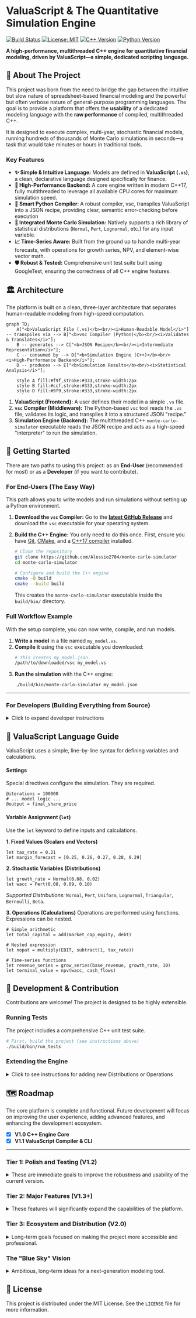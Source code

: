 # ValuaScript & The Quantitative Simulation Engine

[![Build Status](https://img.shields.io/badge/build-passing-brightgreen)](https://github.com/your-username/your-repo/actions)
[![License: MIT](https://img.shields.io/badge/License-MIT-yellow.svg)](https://opensource.org/licenses/MIT)
[![C++ Version](https://img.shields.io/badge/C%2B%2B-17-blue.svg)](https://isocpp.org/std/the-standard)
[![Python Version](https://img.shields.io/badge/Python-3.7+-blue.svg)](https://www.python.org/downloads/)

**A high-performance, multithreaded C++ engine for quantitative financial modeling, driven by ValuaScript—a simple, dedicated scripting language.**

## 📖 About The Project

This project was born from the need to bridge the gap between the intuitive but slow nature of spreadsheet-based financial modeling and the powerful but often verbose nature of general-purpose programming languages. The goal is to provide a platform that offers the **usability** of a dedicated modeling language with the **raw performance** of compiled, multithreaded C++.

It is designed to execute complex, multi-year, stochastic financial models, running hundreds of thousands of Monte Carlo simulations in seconds—a task that would take minutes or hours in traditional tools.

### Key Features

- **✨ Simple & Intuitive Language:** Models are defined in **ValuaScript (`.vs`)**, a clean, declarative language designed specifically for finance.
- **🚀 High-Performance Backend:** A core engine written in modern C++17, fully multithreaded to leverage all available CPU cores for maximum simulation speed.
- **🐍 Smart Python Compiler**: A robust compiler, vsc, transpiles ValuaScript into a JSON recipe, providing clear, semantic error-checking before execution
- **🎲 Integrated Monte Carlo Simulation:** Natively supports a rich library of statistical distributions (`Normal`, `Pert`, `Lognormal`, etc.) for any input variable.
- **📈 Time-Series Aware:** Built from the ground up to handle multi-year forecasts, with operations for growth series, NPV, and element-wise vector math.
- **🛡️ Robust & Tested:** Comprehensive unit test suite built using GoogleTest, ensuring the correctness of all C++ engine features.

## 🏛️ Architecture

The platform is built on a clean, three-layer architecture that separates human-readable modeling from high-speed computation.

```mermaid
graph TD;
    A["<b>ValuaScript File (.vs)</b><br/><i>Human-Readable Model</i>"] -- transpiles via --> B["<b>vsc Compiler (Python)</b><br/><i>Validates & Translates</i>"];
    B -- generates --> C["<b>JSON Recipe</b><br/><i>Intermediate Representation</i>"];
    C -- consumed by --> D["<b>Simulation Engine (C++)</b><br/><i>High-Performance Backend</i>"];
    D -- produces --> E["<b>Simulation Results</b><br/><i>Statistical Analysis</i>"];

    style A fill:#f9f,stroke:#333,stroke-width:2px
    style B fill:#ccf,stroke:#333,stroke-width:2px
    style D fill:#9f9,stroke:#333,stroke-width:2px
```

1.  **ValuaScript (Frontend):** A user defines their model in a simple `.vs` file.
2.  **`vsc` Compiler (Middleware):** The Python-based `vsc` tool reads the `.vs` file, validates its logic, and transpiles it into a structured JSON "recipe."
3.  **Simulation Engine (Backend):** The multithreaded C++ `monte-carlo-simulator` executable reads the JSON recipe and acts as a high-speed "interpreter" to run the simulation.

## 🚀 Getting Started

There are two paths to using this project: as an **End-User** (recommended for most) or as a **Developer** (if you want to contribute).

### For End-Users (The Easy Way)

This path allows you to write models and run simulations without setting up a Python environment.

1.  **Download the `vsc` Compiler:**
    Go to the [**latest GitHub Release**](https://github.com/your-username/your-repo/releases) and download the `vsc` executable for your operating system.

2.  **Build the C++ Engine:**
    You only need to do this once. First, ensure you have [Git](https://git-scm.com/), [CMake](https://cmake.org/), and a [C++17 compiler](#-prerequisites) installed.

    ```bash
    # Clone the repository
    git clone https://github.com/Alessio2704/monte-carlo-simulator
    cd monte-carlo-simulator

    # Configure and build the C++ engine
    cmake -B build
    cmake --build build
    ```

    This creates the `monte-carlo-simulator` executable inside the `build/bin/` directory.

### Full Workflow Example

With the setup complete, you can now write, compile, and run models.

1.  **Write a model** in a file named `my_model.vs`.
2.  **Compile it** using the `vsc` executable you downloaded:
    ```bash
    # This creates my_model.json
    /path/to/downloaded/vsc my_model.vs
    ```
3.  **Run the simulation** with the C++ engine:
    ```bash
    ./build/bin/monte-carlo-simulator my_model.json
    ```

---

### For Developers (Building Everything from Source)

<details>
<summary>Click to expand developer instructions</summary>

This path is for those who wish to modify the compiler or the C++ engine.

#### 📋 Prerequisites

- **Git:** To clone the repository.
- **C++ Compiler (C++17):** e.g., Clang, GCC, or MSVC.
- **CMake (3.14+):** To build the C++ engine.
- **Python (3.7+):** To build and run the `vsc` compiler from source.

#### 🛠️ Build Instructions

1.  **Clone the Repository:**
    ```bash
    git clone https://github.com/Alessio2704/monte-carlo-simulator
    monte-carlo-simulator
    ```
2.  **Build the C++ Engine:**
    ```bash
    cmake -B build
    cmake --build build
    ```
3.  **Build and Install the `vsc` Compiler:**
    ```bash
    cd compiler
    # Create a virtual environment
    python3 -m venv venv
    source venv/bin/activate
    # Install in editable mode
    pip install -e .
    ```
    The `vsc` command is now available in your shell as long as the virtual environment is active.

</details>

## 📜 ValuaScript Language Guide

ValuaScript uses a simple, line-by-line syntax for defining variables and calculations.

#### Settings

Special directives configure the simulation. They are required.

```valuascript
@iterations = 100000
# ... model logic ...
@output = final_share_price
```

#### Variable Assignment (`let`)

Use the `let` keyword to define inputs and calculations.

**1. Fixed Values (Scalars and Vectors)**

```valuascript
let tax_rate = 0.21
let margin_forecast = [0.25, 0.26, 0.27, 0.28, 0.29]
```

**2. Stochastic Variables (Distributions)**

```valuascript
let growth_rate = Normal(0.08, 0.02)
let wacc = Pert(0.08, 0.09, 0.10)
```

_Supported Distributions:_ `Normal`, `Pert`, `Uniform`, `Lognormal`, `Triangular`, `Bernoulli`, `Beta`.

**3. Operations (Calculations)**
Operations are performed using functions. Expressions can be nested.

```valuascript
# Simple arithmetic
let total_capital = add(market_cap_equity, debt)

# Nested expression
let nopat = multiply(EBIT, subtract(1, tax_rate))

# Time-series functions
let revenue_series = grow_series(base_revenue, growth_rate, 10)
let terminal_value = npv(wacc, cash_flows)
```

## 🔬 Development & Contribution

Contributions are welcome! The project is designed to be highly extensible.

### Running Tests

The project includes a comprehensive C++ unit test suite.

```bash
# First, build the project (see instructions above)
./build/bin/run_tests
```

### Extending the Engine

<details>
<summary>Click to see instructions for adding new Distributions or Operations</summary>

#### Adding a New Distribution

1.  **C++ Class:** Create `NewDistribution.h` and `.cpp` files, inheriting from `IDistribution`.
2.  **C++ Enum:** Add `NewDistribution` to the `DistributionType` enum in `include/engine/datastructures.h`.
3.  **C++ Map:** Add the JSON string mapping in `STRING_TO_DIST_TYPE_MAP` in `src/engine/SimulationEngine.cpp`.
4.  **C++ Factory:** Add the construction `case` in `create_distribution_from_input`.
5.  **Python Compiler:** Add the name and expected parameters to `DISTRIBUTION_PARAM_MAPPING` in `compiler/vsc.py`.
6.  **C++ Test:** Add a unit test in `test/distributions_tests.cpp`.

#### Adding a New Operation

1.  **C++ Class:** Create a `NewOperation` class in `include/engine/operations.h`, inheriting from `IOperation`.
2.  **C++ Enum:** Add `NEW_OPERATION` to the `OpCode` enum in `include/engine/datastructures.h`.
3.  **C++ Map:** Add the JSON string mapping in `STRING_TO_OPCODE_MAP`.
4.  **C++ Factory:** Add the `NewOperation` to the factory map in `build_operation_factory`.
5.  **Python Compiler:** Add the operation's name to the `VALID_OPERATIONS` set in `compiler/vsc.py`.
6.  **C++ Test:** Add a unit test in `test/engine_tests.cpp`.

</details>

## 🗺️ Roadmap

The core platform is complete and functional. Future development will focus on improving the user experience, adding advanced features, and enhancing the development ecosystem.

- [x] **V1.0 C++ Engine Core**
- [x] **V1.1 ValuaScript Compiler & CLI**

---

### Tier 1: Polish and Testing (V1.2)

<details>
<summary>These are immediate goals to improve the robustness and usability of the current version.</summary>

- [ ] **Compiler Test Suite:**
  - [ ] Implement a test suite for the `vsc` compiler using `pytest`.
  - [ ] Add tests for correct JSON generation from valid `.vs` files.
  - [ ] Add tests to verify that syntactic and semantic errors are caught correctly.
- [ ] **Improved Error Reporting:**
  - [ ] Enhance the compiler to report the line and column number where an error occurred.
- [ ] **Official "Examples" Directory:**
  - [ ] Create a top-level `/examples` directory.
  - [ ] Add several real-world model examples (`.vs` files) to serve as a guide for new users.

</details>

### Tier 2: Major Features (V1.3+)

<details>
<summary>These features will significantly expand the capabilities of the platform.</summary>

- [ ] **External Data Integration:**
  - [ ] Add a `read_csv("path", "column")` function to ValuaScript to allow models to use external data sources.
  - [ ] Implement the corresponding `Operation` in the C++ engine.
- [ ] **Streamlined Workflow:**
  - [ ] Add a `--run` flag to the `vsc` compiler.
  - [ ] When `--run` is used, `vsc` will automatically execute the `monte-carlo-simulator` with the newly generated JSON file.
- [ ] **Enhanced Output Options:**
  - [ ] Add a `@output_file = "results.csv"` directive to ValuaScript.
  - [ ] Update the C++ engine to write all trial results to the specified CSV file for further analysis in tools like Excel, Python, or R.

</details>

### Tier 3: Ecosystem and Distribution (V2.0)

<details>
<summary>Long-term goals focused on making the project more accessible and professional.</summary>

- [ ] **Automated Cross-Platform Builds (CI/CD):**
  - [ ] Create a GitHub Actions workflow to automatically build the C++ engine and the standalone `vsc` executable for Windows, macOS, and Linux.
  - [ ] Configure the workflow to attach all binaries to new GitHub Releases automatically.
- [ ] **Dedicated Documentation Website:**
  - [ ] Use a static site generator like MkDocs or Docusaurus to create a full documentation website.
  - [ ] Host the site on GitHub Pages for a polished, professional look.

</details>

### The "Blue Sky" Vision

<details>
<summary>Ambitious, long-term ideas for a next-generation modeling tool.</summary>

- [ ] **VS Code Extension:**
  - [ ] Develop an extension for Visual Studio Code providing syntax highlighting for `.vs` files.
  - [ ] Implement real-time error checking (linting) and autocompletion for ValuaScript functions.
- [ ] **Data Visualization:**
  - [ ] Add a feature to automatically generate and display a histogram of the final output distribution after a simulation run.

</details>

## 📄 License

This project is distributed under the MIT License. See the `LICENSE` file for more information.
